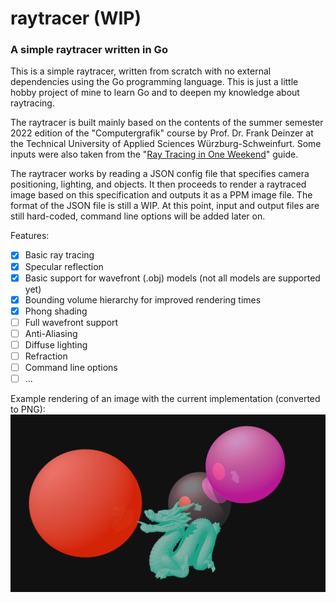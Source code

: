 # raytracer (WIP)
### A simple raytracer written in Go

This is a simple raytracer, written from scratch with no external dependencies using the Go programming language. This is just a little hobby project of mine to learn Go and to deepen my knowledge about raytracing.

The raytracer is built mainly based on the contents of the summer semester 2022 edition of the  "Computergrafik" course by Prof. Dr. Frank Deinzer at the Technical University of Applied Sciences Würzburg-Schweinfurt. Some inputs were also taken from the "[Ray Tracing in One Weekend](https://raytracing.github.io/books/RayTracingInOneWeekend.html)" guide.

The raytracer works by reading a JSON config file that specifies camera positioning, lighting, and objects. It then proceeds to render a raytraced image based on this specification and outputs it as a PPM image file. The format of the JSON file is still a WIP. At this point, input and output files are still hard-coded, command line options will be added later on.

Features:
- [x] Basic ray tracing
- [x] Specular reflection
- [x] Basic support for wavefront (.obj) models (not all models are supported yet)
- [x] Bounding volume hierarchy for improved rendering times
- [x] Phong shading
- [ ] Full wavefront support
- [ ] Anti-Aliasing
- [ ] Diffuse lighting
- [ ] Refraction
- [ ] Command line options
- [ ] ...

Example rendering of an image with the current implementation (converted to PNG):
![Example rendering](example.png)